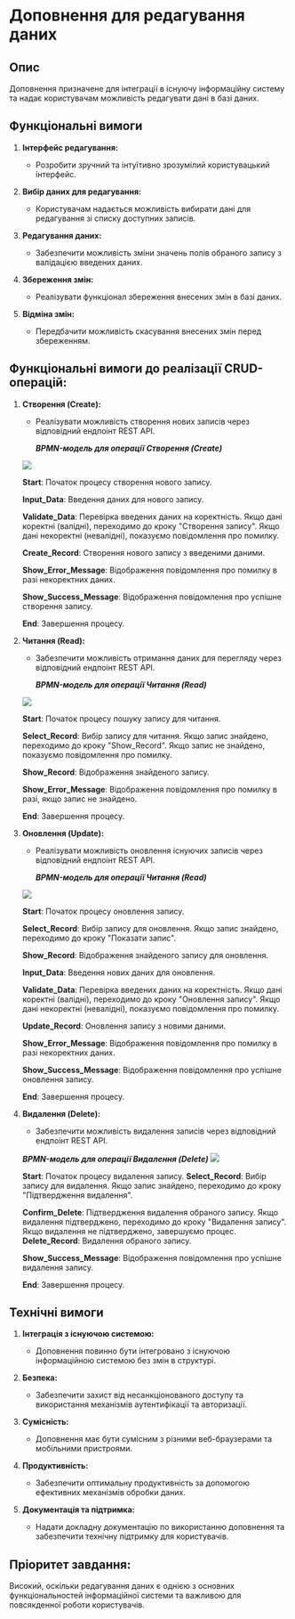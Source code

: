 # Доповнення для редагування даних

## Опис
Доповнення призначене для інтеграції в існуючу інформаційну систему та надає користувачам можливість редагувати дані в базі даних.

## Функціональні вимоги
1. **Інтерфейс редагування:**
   - Розробити зручний та інтуїтивно зрозумілий користувацький інтерфейс.

2. **Вибір даних для редагування:**
   - Користувачам надається можливість вибирати дані для редагування зі списку доступних записів.

3. **Редагування даних:**
   - Забезпечити можливість зміни значень полів обраного запису з валідацією введених даних.

4. **Збереження змін:**
   - Реалізувати функціонал збереження внесених змін в базі даних.

5. **Відміна змін:**
   - Передбачити можливість скасування внесених змін перед збереженням.

## Функціональні вимоги до реалізації CRUD-операцій:

1. **Створення (Create):**
      - Реалізувати можливість створення нових записів через відповідний ендпоінт REST API.

        ***BPMN-модель для операції Створення (Create)***
      <img src = "png/BPMN-модель для операції Створення (Create).png">
 
      **Start**: Початок процесу створення нового запису.

      **Input_Data**: Введення даних для нового запису.

      **Validate_Data**: Перевірка введених даних на коректність.
                         Якщо дані коректні (валідні), переходимо до кроку "Створення запису".
                         Якщо дані некоректні (невалідні), показуємо повідомлення про помилку.

      **Create_Record**: Створення нового запису з введеними даними.
 
      **Show_Error_Message**: Відображення повідомлення про помилку в разі некоректних даних.
 
      **Show_Success_Message**: Відображення повідомлення про успішне створення запису.
 
      **End**: Завершення процесу.



2. **Читання (Read):**
      - Забезпечити можливість отримання даних для перегляду через відповідний ендпоінт REST API.

        ***BPMN-модель для операції Читання (Read)***
      <img src = "png/BPMN-модель для операції Читання (Read).png">

      **Start**: Початок процесу пошуку запису для читання.
   
      **Select_Record**: Вибір запису для читання.
                         Якщо запис знайдено, переходимо до кроку "Show_Record".
                         Якщо запис не знайдено, показуємо повідомлення про помилку.
   
      **Show_Record**: Відображення знайденого запису.
   
      **Show_Error_Message**: Відображення повідомлення про помилку в разі, якщо запис не знайдено.
   
      **End**: Завершення процесу.



3. **Оновлення (Update):**
      - Реалізувати можливість оновлення існуючих записів через відповідний ендпоінт REST API.

        ***BPMN-модель для операції Читання (Read)***
      <img src = "png/BPMN-модель для операції Оновлення (Update).png">

      **Start**: Початок процесу оновлення запису.
   
      **Select_Record**: Вибір запису для оновлення.
                  Якщо запис знайдено, переходимо до кроку "Показати запис".
   
      **Show_Record**: Відображення знайденого запису для оновлення.
   
      **Input_Data**: Введення нових даних для оновлення.
   
      **Validate_Data**: Перевірка введених даних на коректність.
                         Якщо дані коректні (валідні), переходимо до кроку "Оновлення запису".
                         Якщо дані некоректні (невалідні), показуємо повідомлення про помилку.
   
      **Update_Record**: Оновлення запису з новими даними.
   
      **Show_Error_Message**: Відображення повідомлення про помилку в разі некоректних даних.
   
      **Show_Success_Message**: Відображення повідомлення про успішне оновлення запису.
   
      **End**: Завершення процесу.



4. **Видалення (Delete):**
      - Забезпечити можливість видалення записів через відповідний ендпоінт REST API.
      
      ***BPMN-модель для операції Видалення (Delete)***
      <img src = "png/BPMN-модель для операції Видалення (Delete)_2.png.png">

      **Start**: Початок процесу видалення запису.
      **Select_Record**: Вибір запису для видалення.
                         Якщо запис знайдено, переходимо до кроку "Підтвердження видалення".
   
      **Confirm_Delete**: Підтвердження видалення обраного запису.
                          Якщо видалення підтверджено, переходимо до кроку "Видалення запису".
                          Якщо видалення не підтверджено, завершуємо процес.
      **Delete_Record**: Видалення обраного запису.
   
      **Show_Success_Message**: Відображення повідомлення про успішне видалення запису.
   
      **End**: Завершення процесу.

## Технічні вимоги
1. **Інтеграція з існуючою системою:**
   - Доповнення повинно бути інтегровано з існуючою інформаційною системою без змін в структурі.

2. **Безпека:**
   - Забезпечити захист від несанкціонованого доступу та використання механізмів аутентифікації та авторизації.

3. **Сумісність:**
   - Доповнення має бути сумісним з різними веб-браузерами та мобільними пристроями.

4. **Продуктивність:**
   - Забезпечити оптимальну продуктивність за допомогою ефективних механізмів обробки даних.

5. **Документація та підтримка:**
   - Надати докладну документацію по використанню доповнення та забезпечити технічну підтримку для користувачів.


## Пріоритет завдання:
Високий, оскільки редагування даних є однією з основних функціональностей інформаційної системи та важливою для повсякденної роботи користувачів.
